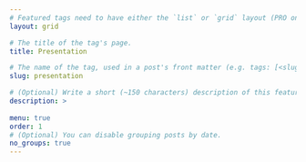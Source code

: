 ```yaml
---
# Featured tags need to have either the `list` or `grid` layout (PRO only).
layout: grid

# The title of the tag's page.
title: Presentation

# The name of the tag, used in a post's front matter (e.g. tags: [<slug>]).
slug: presentation

# (Optional) Write a short (~150 characters) description of this featured tag.
description: >
 
menu: true
order: 1
# (Optional) You can disable grouping posts by date.
no_groups: true
---
```

